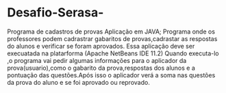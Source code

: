 # Desafio-Serasa-
Programa de cadastros de provas 
Aplicação em JAVA;
Programa onde os professores podem cadrastrar gabaritos de provas,cadrastar as respostas do alunos e verificar se foram aprovados.
Essa aplicação deve ser execuatada na platarforma (Apache NetBeans IDE 11.2)
Quando executa-lo ,o programa vai pedir algumas informações para o aplicador da prova(usuario),como o gabarito da prova,respostas dos alunos e a pontuação das questões.Após isso o aplicador verá a soma nas questões da prova do aluno e se foi aprovado ou reprovado.
